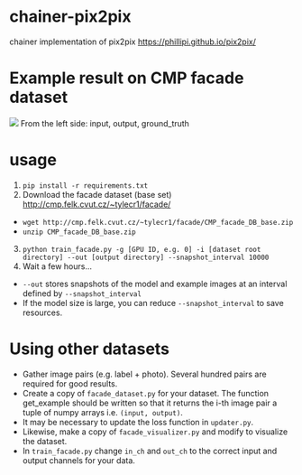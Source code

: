 # chainer-pix2pix
chainer implementation of pix2pix
https://phillipi.github.io/pix2pix/

# Example result on CMP facade dataset
<img src="https://github.com/mattya/chainer-pix2pix/blob/master/image/example.png?raw=true">
From the left side: input, output, ground_truth


# usage
1. `pip install -r requirements.txt`
2. Download the facade dataset (base set) http://cmp.felk.cvut.cz/~tylecr1/facade/
 - `wget http://cmp.felk.cvut.cz/~tylecr1/facade/CMP_facade_DB_base.zip`
 - `unzip CMP_facade_DB_base.zip`
3. `python train_facade.py -g [GPU ID, e.g. 0] -i [dataset root directory] --out [output directory] --snapshot_interval 10000`
4. Wait a few hours...
 - `--out` stores snapshots of the model and example images at an interval defined by `--snapshot_interval`
 - If the model size is large, you can reduce `--snapshot_interval` to save resources.

# Using other datasets
- Gather image pairs (e.g. label + photo). Several hundred pairs are required for good results.
- Create a copy of `facade_dataset.py` for your dataset. The function get_example should be written so that it returns the i-th image pair a tuple of numpy arrays i.e. `(input, output)`.
- It may be necessary to update the loss function in `updater.py`.
- Likewise, make a copy of `facade_visualizer.py` and modify to visualize the dataset.
- In `train_facade.py` change `in_ch` and `out_ch` to the correct input and output channels for your data.
